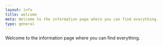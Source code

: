 ```yaml
---
layout: info
title: welcome
meta: Welcome to the information page where you can find everything.
type: general
---
```


Welcome to the information page where you can find everything.